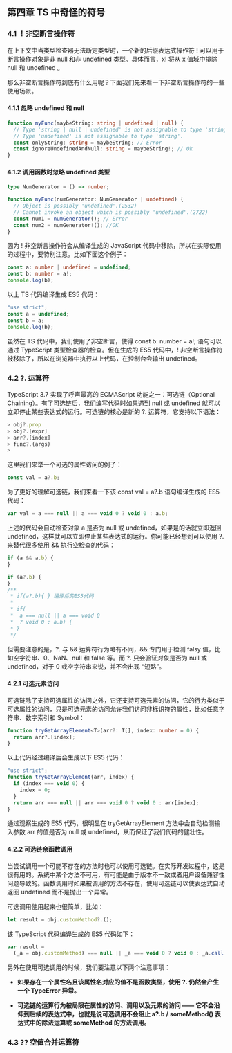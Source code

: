 ## 第四章 TS 中奇怪的符号

### 4.1 ！非空断言操作符

在上下文中当类型检查器无法断定类型时，一个新的后缀表达式操作符 ! 可以用于断言操作对象是非 null 和非 undefined 类型。具体而言，x! 将从 x 值域中排除 null 和 undefined 。

那么非空断言操作符到底有什么用呢？下面我们先来看一下非空断言操作符的一些使用场景。

#### 4.1.1 忽略 undefined 和 null

```typescript
function myFunc(maybeString: string | undefined | null) {
  // Type 'string | null | undefined' is not assignable to type 'string'.
  // Type 'undefined' is not assignable to type 'string'.
  const onlyString: string = maybeString; // Error
  const ignoreUndefinedAndNull: string = maybeString!; // Ok
}
```

#### 4.1.2 调用函数时忽略 undefined 类型

```typescript
type NumGenerator = () => number;

function myFunc(numGenerator: NumGenerator | undefined) {
  // Object is possibly 'undefined'.(2532)
  // Cannot invoke an object which is possibly 'undefined'.(2722)
  const num1 = numGenerator(); // Error
  const num2 = numGenerator!(); //OK
}
```

因为 ! 非空断言操作符会从编译生成的 JavaScript 代码中移除，所以在实际使用的过程中，要特别注意。比如下面这个例子：

```typescript
const a: number | undefined = undefined;
const b: number = a!;
console.log(b);
```

以上 TS 代码编译生成 ES5 代码：

```typescript
"use strict";
const a = undefined;
const b = a;
console.log(b);
```

虽然在 TS 代码中，我们使用了非空断言，使得 const b: number = a!; 语句可以通过 TypeScript 类型检查器的检查。但在生成的 ES5 代码中，! 非空断言操作符被移除了，所以在浏览器中执行以上代码，在控制台会输出 undefined。

### 4.2 ?. 运算符

TypeScript 3.7 实现了呼声最高的 ECMAScript 功能之一：可选链（Optional Chaining）。有了可选链后，我们编写代码时如果遇到 null 或 undefined 就可以立即停止某些表达式的运行。可选链的核心是新的 ?. 运算符，它支持以下语法：

```typescript
> obj?.prop
> obj?.[expr]
> arr?.[index]
> func?.(args)
>
```

这里我们来举一个可选的属性访问的例子：

```typescript
const val = a?.b;
```

为了更好的理解可选链，我们来看一下该 const val = a?.b 语句编译生成的 ES5 代码：

```typescript
var val = a === null || a === void 0 ? void 0 : a.b;
```

上述的代码会自动检查对象 a 是否为 null 或 undefined，如果是的话就立即返回 undefined，这样就可以立即停止某些表达式的运行。你可能已经想到可以使用 ?. 来替代很多使用 && 执行空检查的代码：

```typescript
if (a && a.b) {
}

if (a?.b) {
}
/**
 * if(a?.b){ } 编译后的ES5代码
 *
 * if(
 *  a === null || a === void 0
 *  ? void 0 : a.b) {
 * }
 */
```

但需要注意的是，?. 与 && 运算符行为略有不同，&& 专门用于检测 falsy 值，比如空字符串、0、NaN、null 和 false 等。而 ?. 只会验证对象是否为 null 或 undefined，对于 0 或空字符串来说，并不会出现 “短路”。

#### 4.2.1 可选元素访问

可选链除了支持可选属性的访问之外，它还支持可选元素的访问，它的行为类似于可选属性的访问，只是可选元素的访问允许我们访问非标识符的属性，比如任意字符串、数字索引和 Symbol：

```typescript
function tryGetArrayElement<T>(arr?: T[], index: number = 0) {
  return arr?.[index];
}
```

以上代码经过编译后会生成以下 ES5 代码：

```typescript
"use strict";
function tryGetArrayElement(arr, index) {
  if (index === void 0) {
    index = 0;
  }
  return arr === null || arr === void 0 ? void 0 : arr[index];
}
```

通过观察生成的 ES5 代码，很明显在 tryGetArrayElement 方法中会自动检测输入参数 arr 的值是否为 null 或 undefined，从而保证了我们代码的健壮性。

#### 4.2.2 可选链余函数调用

当尝试调用一个可能不存在的方法时也可以使用可选链。在实际开发过程中，这是很有用的。系统中某个方法不可用，有可能是由于版本不一致或者用户设备兼容性问题导致的。函数调用时如果被调用的方法不存在，使用可选链可以使表达式自动返回 undefined 而不是抛出一个异常。

可选调用使用起来也很简单，比如：

```typescript
let result = obj.customMethod?.();
```

该 TypeScript 代码编译生成的 ES5 代码如下：

```typescript
var result =
  (_a = obj.customMethod) === null || _a === void 0 ? void 0 : _a.call(obj);
```

另外在使用可选调用的时候，我们要注意以下两个注意事项：

- **如果存在一个属性名且该属性名对应的值不是函数类型，使用 ?. 仍然会产生一个 TypeError 异常。**

- **可选链的运算行为被局限在属性的访问、调用以及元素的访问 —— 它不会沿伸到后续的表达式中，也就是说可选调用不会阻止 a?.b / someMethod() 表达式中的除法运算或 someMethod 的方法调用。**

### 4.3 ?? 空值合并运算符
